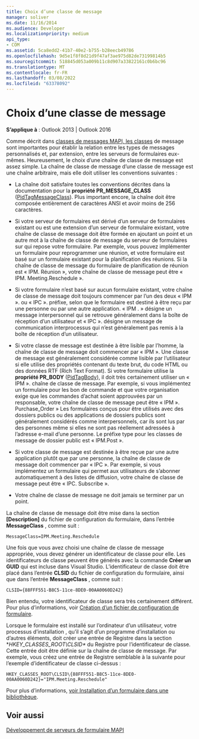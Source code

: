 ```yaml
---
title: Choix d’une classe de message
manager: soliver
ms.date: 11/16/2014
ms.audience: Developer
ms.localizationpriority: medium
api_type:
- COM
ms.assetid: 5ca8edd2-41b7-40e2-b755-b28eecb49786
ms.openlocfilehash: 9d5e1f8f8d21d9f47af3ae975d82de73199814b5
ms.sourcegitcommit: 518845d053a009b11c8d907a33822161c0b6bc96
ms.translationtype: MT
ms.contentlocale: fr-FR
ms.lasthandoff: 03/08/2022
ms.locfileid: "63378092"
---
```

# <a name="choosing-a-message-class"></a>Choix d’une classe de message

  
  
**S’applique à** : Outlook 2013 | Outlook 2016 
  
Comme décrit dans [classes de messages MAPI, les classes](mapi-message-classes.md) de message sont importantes pour établir la relation entre les types de messages personnalisés et, par extension, entre les serveurs de formulaires eux-mêmes. Heureusement, le choix d’une chaîne de classe de message est assez simple. La chaîne de classe de message d’une classe de message est une chaîne arbitraire, mais elle doit utiliser les conventions suivantes :
  
- La chaîne doit satisfaire toutes les conventions décrites dans la documentation pour la **propriété PR_MESSAGE_CLASS** ([PidTagMessageClass](pidtagmessageclass-canonical-property.md)). Plus important encore, la chaîne doit être composée entièrement de caractères ANSI et avoir moins de 256 caractères.
    
- Si votre serveur de formulaires est dérivé d’un serveur de formulaires existant ou est une extension d’un serveur de formulaire existant, votre chaîne de classe de message doit être formée en ajoutant un point et un autre mot à la chaîne de classe de message du serveur de formulaires sur qui repose votre formulaire. Par exemple, vous pouvez implémenter un formulaire pour reprogrammer une réunion, et votre formulaire est basé sur un formulaire existant pour la planification des réunions. Si la chaîne de classe de message du formulaire de planification de réunion est « IPM. Réunion », votre chaîne de classe de message peut être « IPM. Meeting.Reschedule ».
    
- Si votre formulaire n’est basé sur aucun formulaire existant, votre chaîne de classe de message doit toujours commencer par l’un des deux « IPM ». ou « IPC ». préfixe, selon que le formulaire est destiné à être reçu par une personne ou par une autre application. « IPM . » désigne un message interpersonnel qui se retrouve généralement dans la boîte de réception d’un utilisateur et « IPC ». désigne un message de communication interprocessus qui n’est généralement pas remis à la boîte de réception d’un utilisateur.
    
- Si votre classe de message est destinée à être lisible par l’homme, la chaîne de classe de message doit commencer par « IPM ». Une classe de message est généralement considérée comme lisible par l’utilisateur si elle utilise des propriétés contenant du texte brut, du code HTML ou des données RTF (Rich Text Format). Si votre formulaire utilise la **propriété PR_BODY** ([PidTagBody](pidtagbody-canonical-property.md)), il doit très certainement utiliser un « IPM ». chaîne de classe de message. Par exemple, si vous implémentez un formulaire pour les bon de commande et que votre organisation exige que les commandes d’achat soient approuvées par un responsable, votre chaîne de classe de message peut être « IPM ». Purchase_Order » Les formulaires conçus pour être utilisés avec des dossiers publics ou des applications de dossiers publics sont généralement considérés comme interpersonnels, car ils sont lus par des personnes même si elles ne sont pas réellement adressées à l’adresse e-mail d’une personne. Le préfixe type pour les classes de message de dossier public est « IPM.Post ». 
    
- Si votre classe de message est destinée à être reçue par une autre application plutôt que par une personne, la chaîne de classe de message doit commencer par « IPC ». Par exemple, si vous implémentez un formulaire qui permet aux utilisateurs de s’abonner automatiquement à des listes de diffusion, votre chaîne de classe de message peut être « IPC. Subscribe ».
    
- Votre chaîne de classe de message ne doit jamais se terminer par un point.
    
La chaîne de classe de message doit être mise dans la section **[Description]** du fichier de configuration du formulaire, dans l’entrée **MessageClass** , comme suit : 
  
 `MessageClass=IPM.Meeting.Reschedule`
  
Une fois que vous avez choisi une chaîne de classe de message appropriée, vous devez générer un identificateur de classe pour elle. Les identificateurs de classe peuvent être générés avec la commande **Créer un GUID** qui est incluse dans Visual Studio. L’identificateur de classe doit être placé dans l’entrée **CLSID** du fichier de configuration du formulaire, ainsi que dans l’entrée **MessageClass** , comme suit : 
  
 `CLSID={88FFF551-B8C5-11ce-8DE0-00AA0060D242}`
  
Bien entendu, votre identificateur de classe sera très certainement différent. Pour plus d’informations, voir [Création d’un fichier de configuration de formulaire](creating-a-form-configuration-file.md).
  
Lorsque le formulaire est installé sur l’ordinateur d’un utilisateur, votre processus d’installation , qu’il s’agit d’un programme d’installation ou d’autres éléments, doit créer une entrée de Registre dans la section **HKEY_CLASSES_ROOT\CLSID\** du Registre pour l’identificateur de classe. Cette entrée doit être définie sur la chaîne de classe de message. Par exemple, vous créez une entrée de Registre semblable à la suivante pour l’exemple d’identificateur de classe ci-dessus : 
  
 `HKEY_CLASSES_ROOT\CLSID\{88FFF551-B8C5-11ce-8DE0-00AA0060D242}="IPM.Meeting.Reschedule"`
  
Pour plus d’informations, [voir Installation d’un formulaire dans une bibliothèque](installing-a-form-into-a-library.md).
  
## <a name="see-also"></a>Voir aussi



[Développement de serveurs de formulaire MAPI](developing-mapi-form-servers.md)

